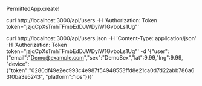 PermittedApp.create!

curl http://localhost:3000/api/users -H 'Authorization: Token token="jzjqCpXsTmhTFmbEdDJWDyiW1GvboLs1Ug"'


curl http://localhost:3000/api/users.json -H 'Content-Type: application/json' -H 'Authorization: Token token="jzjqCpXsTmhTFmbEdDJWDyiW1GvboLs1Ug"' -d '{"user":{"email":"Demo@example.com","sex":"DemoSex","lat":9.99,"lng":9.99, "device":{"token":"0280df49e2ec993c4e987f54948553ffd8e21ca0d7d22abb786a63f0ba3e5243", "platform":"ios"}}}'
